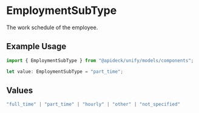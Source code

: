 # EmploymentSubType

The work schedule of the employee.

## Example Usage

```typescript
import { EmploymentSubType } from "@apideck/unify/models/components";

let value: EmploymentSubType = "part_time";
```

## Values

```typescript
"full_time" | "part_time" | "hourly" | "other" | "not_specified"
```